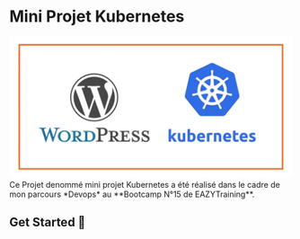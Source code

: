   # Mini Projet Kubernetes
  <div align="center"><img src="images/wp_k8s.png"></div>
  Ce Projet denommé mini projet Kubernetes a été réalisé dans le cadre de mon parcours *Devops* au **Bootcamp N°15 de EAZYTraining**.  
  
  ## Get Started 🚀  